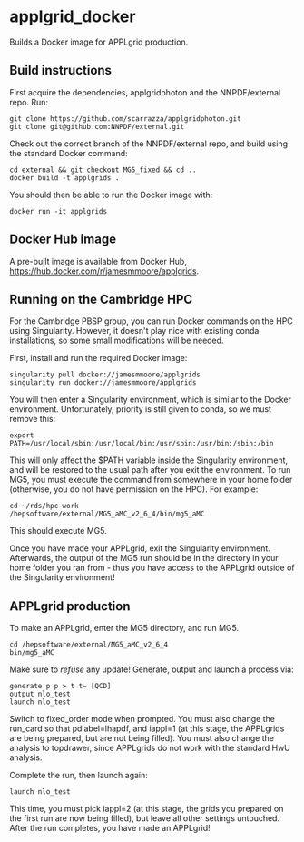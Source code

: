 # applgrid_docker
Builds a Docker image for APPLgrid production.

## Build instructions
First acquire the dependencies, applgridphoton and the NNPDF/external repo. Run:

```
git clone https://github.com/scarrazza/applgridphoton.git
git clone git@github.com:NNPDF/external.git
```

Check out the correct branch of the NNPDF/external repo, and build using the standard Docker command:

```
cd external && git checkout MG5_fixed && cd ..
docker build -t applgrids .
```

You should then be able to run the Docker image with:

```
docker run -it applgrids
```

## Docker Hub image
A pre-built image is available from Docker Hub, <https://hub.docker.com/r/jamesmmoore/applgrids>.

## Running on the Cambridge HPC
For the Cambridge PBSP group, you can run Docker commands on the HPC using Singularity. However, it doesn't play nice with existing conda installations, so some small modifications will be needed.

First, install and run the required Docker image:

```
singularity pull docker://jamesmmoore/applgrids
singularity run docker://jamesmmoore/applgrids
```

You will then enter a Singularity environment, which is similar to the Docker environment. Unfortunately, priority is still given to conda, so we must remove this:

```
export PATH=/usr/local/sbin:/usr/local/bin:/usr/sbin:/usr/bin:/sbin:/bin
```

This will only affect the $PATH variable inside the Singularity environment, and will be restored to the usual path after you exit the environment. To run MG5, you must execute the command from somewhere in your home folder (otherwise, you do not have permission on the HPC). For example:

```
cd ~/rds/hpc-work
/hepsoftware/external/MG5_aMC_v2_6_4/bin/mg5_aMC
```

This should execute MG5. 

Once you have made your APPLgrid, exit the Singularity environment. Afterwards, the output of the MG5 run should be in the directory in your home folder you ran from - thus you have access to the APPLgrid outside of the Singularity environment!

## APPLgrid production
To make an APPLgrid, enter the MG5 directory, and run MG5.

```
cd /hepsoftware/external/MG5_aMC_v2_6_4
bin/mg5_aMC
```

Make sure to *refuse* any update! Generate, output and launch a process via:

```
generate p p > t t~ [QCD]
output nlo_test
launch nlo_test
```

Switch to fixed_order mode when prompted. You must also change the 
run_card so that pdlabel=lhapdf, and iappl=1 (at this stage, the APPLgrids are
being prepared, but are not being filled). You must also change the analysis
to topdrawer, since APPLgrids do not work with the standard HwU analysis.

Complete the run, then launch again:

```
launch nlo_test
```

This time, you must pick iappl=2 (at this stage, the grids you prepared 
on the first run are now being filled), but leave all other settings
untouched. After the run completes, you have made an APPLgrid!
